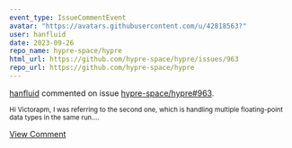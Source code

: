 ```yaml
---
event_type: IssueCommentEvent
avatar: "https://avatars.githubusercontent.com/u/42818563?"
user: hanfluid
date: 2023-09-26
repo_name: hypre-space/hypre
html_url: https://github.com/hypre-space/hypre/issues/963
repo_url: https://github.com/hypre-space/hypre
---
```


<a href='https://github.com/hanfluid' target='_blank'>hanfluid</a> commented on issue <a href='https://github.com/hypre-space/hypre/issues/963' target='_blank'>hypre-space/hypre#963</a>.

<small>Hi Victorapm, I was referring to the second one, which is handling multiple floating-point data types in the same run....</small>

<a href='https://github.com/hypre-space/hypre/issues/963' target='_blank'>View Comment</a>